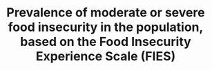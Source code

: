 ---
actual_indicator_available: 'Household food insecurity as measured by the US Department
  of Agriculture''s (USDA) Current Population Survey Food Security Supplement. '
actual_indicator_available_description: Food-insecure households had difficulty at
  some time during the year providing enough food for all their members due to a lack
  of resources. USDA's food insecurity statistics are similar in concept to those
  obtained with FAO's Food Insecurity Experience Scale. However, the threshold for
  food insecurity differs between the two data sources. FAO's measure of moderate
  or severe food insecurity is somewhat more severe than USDA's measure of food insecurity.
  Therefore, the prevalence of US food insecurity as measured by USDA is higher than
  the prevalence of US food insecurity as measured by FAO's Food Insecurity Experience
  Scale. FAO measures moderate or severe food insecurity among adults while USDA measures
  food insecurity among US households.
comments_and_limitations: The FAO Food Insecurity Experience Scale-Survey Module and
  US Household Food Security Survey Module questions are similar and both rely on
  the underlying Rasch measurement model to determine food insecurity. Where FAO's
  and USDA's measures of  food insecurity differ is in the threshold for food insecurity.
  The internationally comparable threshold for \ FAO's measure of moderate or severe
  food insecurity is set at a more severe level of food insecurity than is USDA's
  threshold for U.S. food insecurity. Thus, the prevelance of food insecurity as measured
  by USDA methods is not perfectly comparable to FAO's prevalence of moderate or severe
  food insecurity.
data_non_statistical: false
date_metadata_updated: November 2017
date_of_national_source_publication: Not set. Last release in April 2016, updated
  in August 2016.
disaggregation_categories: Prevalence estimates by selected household characteristics
  (household composition, race/ethnicity, income, metropolitan residence) and information
  on food insecurity among children are available in USDA's annual food security report
  , Household Food Security in the United States in 2016 (https://www.ers.usda.gov/publications/pub-details/?pubid=84972).
disaggregation_geography: Prevalence estimates by US regions and for each of the States
  is presented in USDA's annual food security report ), Household Food Security in
  the United States in 2016 (https://www.ers.usda.gov/publications/pub-details/?pubid=84972).
goal_meta_link: http://unstats.un.org/sdgs/files/metadata-compilation/Metadata-Goal-2.pdf
goal_meta_link_page: 4
graph: longitudinal
graph_status_notes: Graphed
graph_title: Percent of households with food insecurity in the US
graph_type: line
graph_type_description: Line graph
has_metadata: true
indicator: 2.1.2
indicator_definition: These are in reality two related indicators, representing the
  percentage of individuals in the national adult population (15 or more years of
  age) that have experienced moderate or severe levels and severe levels of food insecurity
  respectively, during the previous year.Severity of food insecurity is defined as
  the extent to which people have difficulties in accessing food of adequate quality
  and/or quantity due to lack of money or other resources. Difficulties include also
  psychological concerns associated with the struggle in accessing food.
indicator_name: Prevalence of moderate or severe food insecurity in the population,
  based on the Food Insecurity Experience Scale (FIES)
indicator_sort_order: 02.01.02
indicator_variable: pct_food_insecure
international_and_national_references: http://www.fao.org/in-action/voices-of-the-hungry/en/
  http://www.ers.usda.gov/topics/food-nutrition-assistance/food-security-in-the-us.aspx
layout: indicator
method_of_computation: See https://unstats.un.org/sdgs/metadata/files/Metadata-02-01-02.pdf.
periodicity: Annual
permalink: /2-1-2/
published: true
reporting_status: complete
scheduled_update_by_national_source: September 2018
sdg_goal: 2
source_active_1: true
source_agency_staff_email_1: cnewman@ers.usda.gov
source_agency_staff_name_1: Constance Newman
source_agency_survey_dataset_1: USDA Economic Research Service reporting estimates
  from the US Federal food security report
source_notes_1: null
source_title_1: null
source_url_1: 'http://www.fao.org/in-action/voices-of-the-hungry/en/ '
target: By 2030, end hunger and ensure access by all people, in particular the poor
  and people in vulnerable situations, including infants, to safe, nutritious and
  sufficient food all year round.
target_id: '2.1'
time_period: Last 12 months
title: Prevalence of moderate or severe food insecurity in the population, based on
  the Food Insecurity Experience Scale (FIES)
un_custodial_agency: FAO
un_designated_tier: '1'
unit_of_measure: Prevalence estimates, percentage of US households experiencing food
  insecurity in the past 12 months
us_method_of_computation: 'USDA food security statistics are obtained from data collected
  in the Food Security Supplement to the Current Population Survey. The household
  food security statistics are based on a measure of food security calculated from
  responses to a series of questions about conditions and behaviors that characterize
  households when they are having difficulty meeting basic food needs. The US Household
  Food Security Survey Module includes three questions about food conditions of the
  household as a whole and seven about food conditions of adults in the household,
  and, if there are children in the household, an additional eight questions about
  their food conditions. The food security status of each interviewed household is
  determined by the number of food-insecure conditions and behaviors the household
  reports. Households are classified as food secure if they report no food-insecure
  conditions or only one or two food-insecure conditions. They are classified as food
  insecure if they report three or more food-insecure conditions. Households classified
  as food insecure were "at times unable to acquire adequate food for one or more
  household members because they had insufficient money and other resources for food".
  For more information on U.S. food security statistics and measurement methods see
  the resources available at: https://www.ers.usda.gov/topics/food-nutrition-assistance/food-security-in-the-us/readings/'
variable_description: null
variable_notes: null
---